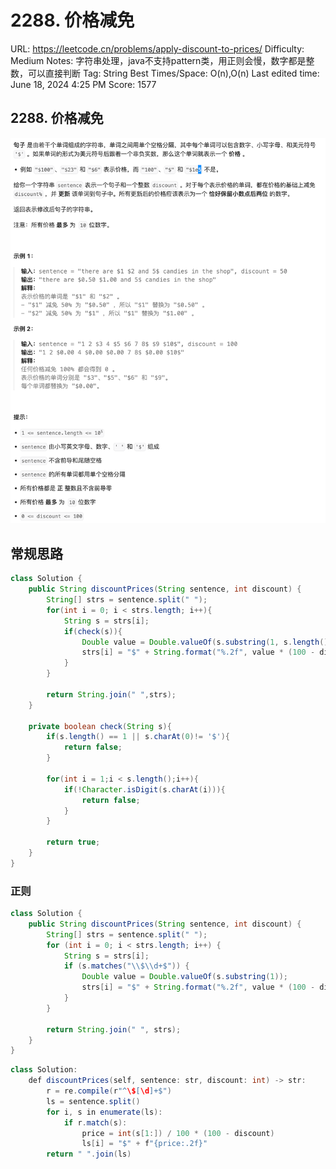 # 2288. 价格减免

URL: https://leetcode.cn/problems/apply-discount-to-prices/
Difficulty: Medium
Notes: 字符串处理，java不支持pattern类，用正则会慢，数字都是整数，可以直接判断
Tag: String
Best Times/Space: O(n),O(n)
Last edited time: June 18, 2024 4:25 PM
Score: 1577

## 2288. 价格减免

![Untitled](2288%20%E4%BB%B7%E6%A0%BC%E5%87%8F%E5%85%8D/Untitled.png)

## 常规思路

```java
class Solution {
    public String discountPrices(String sentence, int discount) {
        String[] strs = sentence.split(" ");
        for(int i = 0; i < strs.length; i++){
            String s = strs[i];
            if(check(s)){
                Double value = Double.valueOf(s.substring(1, s.length()));
                strs[i] = "$" + String.format("%.2f", value * (100 - discount)/100);
            }
        }

        return String.join(" ",strs);
    }

    private boolean check(String s){
        if(s.length() == 1 || s.charAt(0)!= '$'){
            return false;
        }

        for(int i = 1;i < s.length();i++){
            if(!Character.isDigit(s.charAt(i))){
                return false;
            }
        }

        return true;
    }
}
```

### 正则

```java
class Solution {
    public String discountPrices(String sentence, int discount) {
        String[] strs = sentence.split(" ");
        for (int i = 0; i < strs.length; i++) {
            String s = strs[i];
            if (s.matches("\\$\\d+$")) {
                Double value = Double.valueOf(s.substring(1));
                strs[i] = "$" + String.format("%.2f", value * (100 - discount) / 100);
            }
        }

        return String.join(" ", strs);
    }
}
```

```java
class Solution:
    def discountPrices(self, sentence: str, discount: int) -> str:
        r = re.compile(r"^\$[\d]+$")
        ls = sentence.split()
        for i, s in enumerate(ls):
            if r.match(s):
                price = int(s[1:]) / 100 * (100 - discount)
                ls[i] = "$" + f"{price:.2f}"
        return " ".join(ls)
```